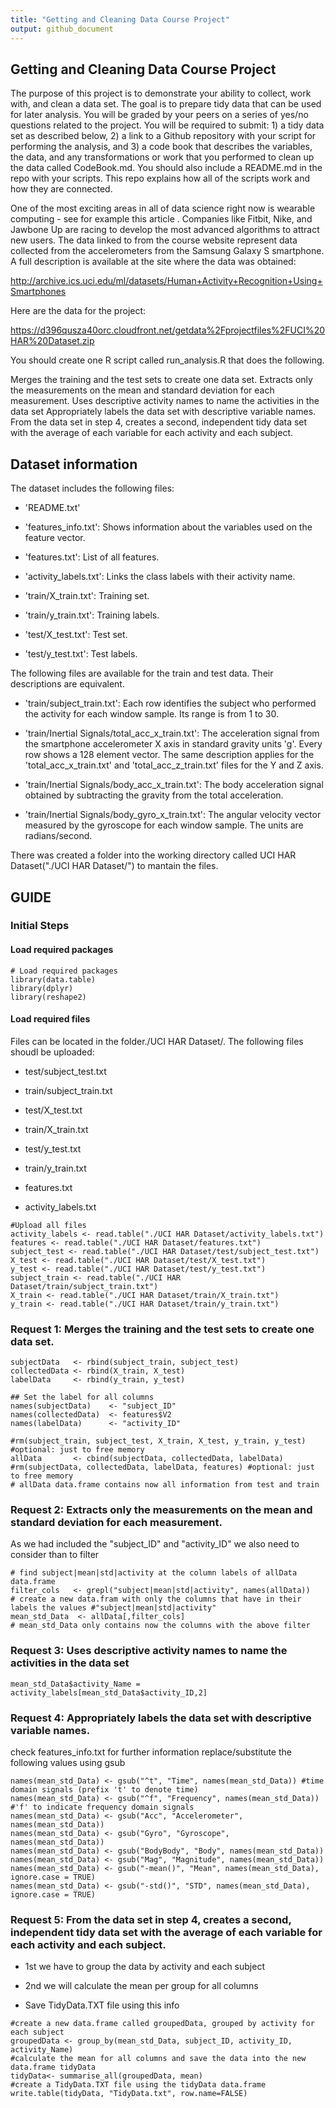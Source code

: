 ```yaml
---
title: "Getting and Cleaning Data Course Project"
output: github_document
---
```

## Getting and Cleaning Data Course Project

The purpose of this project is to demonstrate your ability to collect, work with, and clean a data set. The goal is to prepare tidy data that can be used for later analysis. You will be graded by your peers on a series of yes/no questions related to the project. You will be required to submit: 1) a tidy data set as described below, 2) a link to a Github repository with your script for performing the analysis, and 3) a code book that describes the variables, the data, and any transformations or work that you performed to clean up the data called CodeBook.md. You should also include a README.md in the repo with your scripts. This repo explains how all of the scripts work and how they are connected.

One of the most exciting areas in all of data science right now is wearable computing - see for example this article . Companies like Fitbit, Nike, and Jawbone Up are racing to develop the most advanced algorithms to attract new users. The data linked to from the course website represent data collected from the accelerometers from the Samsung Galaxy S smartphone. A full description is available at the site where the data was obtained:

http://archive.ics.uci.edu/ml/datasets/Human+Activity+Recognition+Using+Smartphones

Here are the data for the project:

https://d396qusza40orc.cloudfront.net/getdata%2Fprojectfiles%2FUCI%20HAR%20Dataset.zip

You should create one R script called run_analysis.R that does the following.

Merges the training and the test sets to create one data set.
Extracts only the measurements on the mean and standard deviation for each measurement.
Uses descriptive activity names to name the activities in the data set
Appropriately labels the data set with descriptive variable names.
From the data set in step 4, creates a second, independent tidy data set with the average of each variable for each activity and each subject.

## Dataset information

The dataset includes the following files:

- 'README.txt'

- 'features_info.txt': Shows information about the variables used on the feature vector.

- 'features.txt': List of all features.

- 'activity_labels.txt': Links the class labels with their activity name.

- 'train/X_train.txt': Training set.

- 'train/y_train.txt': Training labels.

- 'test/X_test.txt': Test set.

- 'test/y_test.txt': Test labels.

The following files are available for the train and test data. Their descriptions are equivalent. 

- 'train/subject_train.txt': Each row identifies the subject who performed the activity for each window sample. Its range is from 1 to 30. 

- 'train/Inertial Signals/total_acc_x_train.txt': The acceleration signal from the smartphone accelerometer X axis in standard gravity units 'g'. Every row shows a 128 element vector. The same description applies for the 'total_acc_x_train.txt' and 'total_acc_z_train.txt' files for the Y and Z axis. 

- 'train/Inertial Signals/body_acc_x_train.txt': The body acceleration signal obtained by subtracting the gravity from the total acceleration. 

- 'train/Inertial Signals/body_gyro_x_train.txt': The angular velocity vector measured by the gyroscope for each window sample. The units are radians/second. 

There was created a folder into the working directory called UCI HAR Dataset("./UCI HAR Dataset/") to mantain the files.

## GUIDE

### Initial Steps

#### Load required packages
```
# Load required packages 
library(data.table)
library(dplyr)
library(reshape2)
```

#### Load required files
Files can be located in the folder./UCI HAR Dataset/. The following files shoudl be uploaded:

- test/subject_test.txt

- train/subject_train.txt

- test/X_test.txt

- train/X_train.txt

- test/y_test.txt

- train/y_train.txt

- features.txt 

- activity_labels.txt 

```
#Upload all files
activity_labels <- read.table("./UCI HAR Dataset/activity_labels.txt")
features <- read.table("./UCI HAR Dataset/features.txt")
subject_test <- read.table("./UCI HAR Dataset/test/subject_test.txt")
X_test <- read.table("./UCI HAR Dataset/test/X_test.txt")
y_test <- read.table("./UCI HAR Dataset/test/y_test.txt")
subject_train <- read.table("./UCI HAR Dataset/train/subject_train.txt")
X_train <- read.table("./UCI HAR Dataset/train/X_train.txt")
y_train <- read.table("./UCI HAR Dataset/train/y_train.txt")
```

### Request 1: Merges the training and the test sets to create one data set.
```
subjectData   <- rbind(subject_train, subject_test) 
collectedData <- rbind(X_train, X_test)
labelData     <- rbind(y_train, y_test)

## Set the label for all columns 
names(subjectData)    <- "subject_ID"
names(collectedData)  <- features$V2
names(labelData)      <- "activity_ID"

#rm(subject_train, subject_test, X_train, X_test, y_train, y_test) #optional: just to free memory
allData       <- cbind(subjectData, collectedData, labelData)
#rm(subjectData, collectedData, labelData, features) #optional: just to free memory
# allData data.frame contains now all information from test and train
```

### Request 2: Extracts only the measurements on the mean and standard deviation for each measurement.
As we had included the "subject_ID" and "activity_ID" we also need to consider than to filter

```
# find subject|mean|std|activity at the column labels of allData data.frame
filter_cols   <- grepl("subject|mean|std|activity", names(allData))
# create a new data.fram with only the columns that have in their labels the values #"subject|mean|std|activity"
mean_std_Data  <- allData[,filter_cols]
# mean_std_Data only contains now the columns with the above filter
```

### Request 3: Uses descriptive activity names to name the activities in the data set

```
mean_std_Data$activity_Name = activity_labels[mean_std_Data$activity_ID,2]
```

### Request 4: Appropriately labels the data set with descriptive variable names.

check features_info.txt for further information
replace/substitute the following values using gsub

```
names(mean_std_Data) <- gsub("^t", "Time", names(mean_std_Data)) #time domain signals (prefix 't' to denote time) 
names(mean_std_Data) <- gsub("^f", "Frequency", names(mean_std_Data)) #'f' to indicate frequency domain signals
names(mean_std_Data) <- gsub("Acc", "Accelerometer", names(mean_std_Data))
names(mean_std_Data) <- gsub("Gyro", "Gyroscope", names(mean_std_Data))
names(mean_std_Data) <- gsub("BodyBody", "Body", names(mean_std_Data))
names(mean_std_Data) <- gsub("Mag", "Magnitude", names(mean_std_Data))
names(mean_std_Data) <- gsub("-mean()", "Mean", names(mean_std_Data), ignore.case = TRUE)
names(mean_std_Data) <- gsub("-std()", "STD", names(mean_std_Data), ignore.case = TRUE)
```

### Request 5: From the data set in step 4, creates a second, independent tidy data set with the average of each variable for each activity and each subject.

- 1st we have to group the data by activity and each subject

- 2nd we will calculate the mean per group for all columns

- Save TidyData.TXT file using this info

```
#create a new data.frame called groupedData, grouped by activity for each subject
groupedData <- group_by(mean_std_Data, subject_ID, activity_ID, activity_Name)
#calculate the mean for all columns and save the data into the new data.frame tidyData
tidyData<- summarise_all(groupedData, mean)
#create a TidyData.TXT file using the tidyData data.frame
write.table(tidyData, "TidyData.txt", row.name=FALSE)
```


